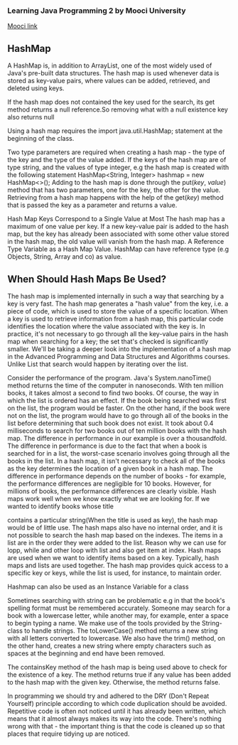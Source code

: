 ### Learning Java Programming 2 by Mooci University
[Mooci link](https://java-programming.mooc.fi/part-8/)

## HashMap 
A HashMap is, in addition to ArrayList, one of the most widely used of Java's pre-built data structures. The hash map is used whenever data is stored as key-value pairs, where values can be added, retrieved, and deleted using keys. 

If the hash map does not contained the key used for the search, its get method returns a null reference.So removing what with a null existence key also returns null

Using a hash map requires the import java.util.HashMap; statement at the beginning of the class.

Two type parameters are required when creating a hash map - the type of the key and the type of the value added. If the keys of the hash map are of type string, and the values of type integer, e.g the hash map is created with the following statement HashMap<String, Integer> hashmap = new HashMap<>();
Adding to the hash map is done through the put(*key*, *value*) method that has two parameters, one for the key, the other for the value. Retrieving from a hash map happens with the help of the get(*key*) method that is passed the key as a parameter and returns a value.

Hash Map Keys Correspond to a Single Value at Most
The hash map has a maximum of one value per key. If a new key-value pair is added to the hash map, but the key has already been associated with some other value stored in the hash map, the old value will vanish from the hash map.
A Reference Type Variable as a Hash Map Value. HashMap can have reference type (e.g Objects, String, Array and co) as value.

## When Should Hash Maps Be Used?

The hash map is implemented internally in such a way that searching by a key is very fast. The hash map generates a "hash value" from the key, i.e. a piece of code, which is used to store the value of a specific location. When a key is used to retrieve information from a hash map, this particular code identifies the location where the value associated with the key is. In practice, it's not necessary to go through all the key-value pairs in the hash map when searching for a key; the set that's checked is significantly smaller. We'll be taking a deeper look into the implementation of a hash map in the Advanced Programming and Data Structures and Algorithms courses. Unlike List that search would happen by iterating over the list. 

Consider the performance of the program. Java's System.nanoTime() method returns the time of the computer in nanoseconds.
With ten million books, it takes almost a second to find two books. Of course, the way in which the list is ordered has an effect. If the book being searched was first on the list, the program would be faster. On the other hand, if the book were not on the list, the program would have to go through all of the books in the list before determining that such book does not exist.
It took about 0.4 milliseconds to search for two books out of ten million books with the hash map. The difference in performance in our example is over a thousandfold.
The difference in performance is due to the fact that when a book is searched for in a list, the worst-case scenario involves going through all the books in the list. In a hash map, it isn't necessary to check all of the books as the key determines the location of a given book in a hash map. The difference in performance depends on the number of books - for example, the performance differences are negligible for 10 books. However, for millions of books, the performance differences are clearly visible.
Hash maps work well when we know exactly what we are looking for. If we wanted to identify books whose title 

contains a particular string(When the title is used as key), the hash map would be of little use.
The hash maps also have no internal order, and it is not possible to search the hash map based on the indexes. The items in a list are in the order they were added to the list. Reason why we can use for lopp, while and other loop with list and also get item at index.
Hash maps are used when we want to identify items based on a key.
Typically, hash maps and lists are used together. The hash map provides quick access to a specific key or keys, while the list is used, for instance, to maintain order.

Hashmap can also be used as an Instance Variable for a class

Sometimes searching with string can be problematic e.g in that the book's spelling format must be remembered accurately. Someone may search for a book with a lowercase letter, while another may, for example, enter a space to begin typing a name. We make use of the tools provided by the String-class to handle strings. The toLowerCase() method returns a new string with all letters converted to lowercase. We also have the trim() method, on the other hand, creates a new string where empty characters such as spaces at the beginning and end have been removed.

The containsKey method of the hash map is being used above to check for the existence of a key. The method returns true if any value has been added to the hash map with the given key. Otherwise, the method returns false.

In programming we should try and adhered to the DRY (Don't Repeat Yourself) principle according to which code duplication should be avoided. Repetitive code is often not noticed until it has already been written, which means that it almost always makes its way into the code. There's nothing wrong with that - the important thing is that the code is cleaned up so that places that require tidying up are noticed.